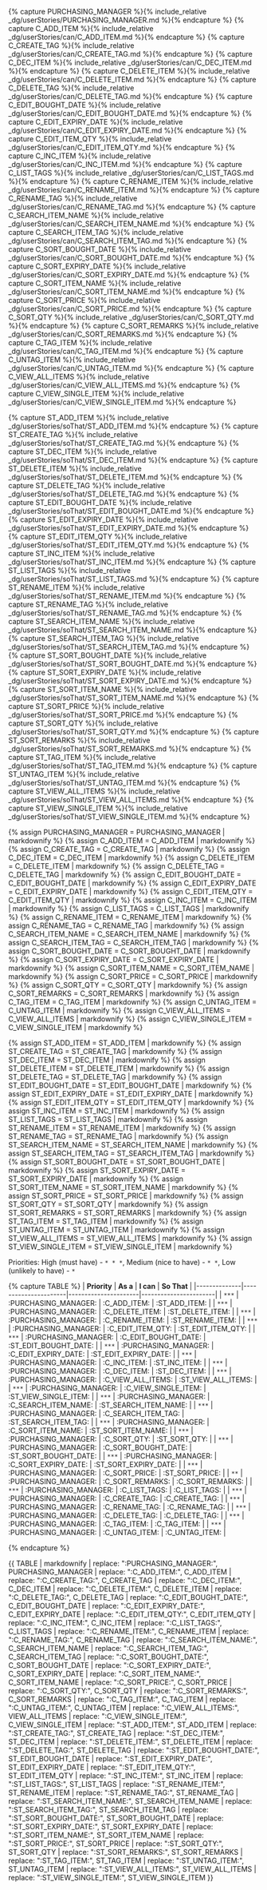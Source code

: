 <!-- markdownlint-disable-file first-line-h1 -->

<!-- ===== DECLARE VARIABLES ===== -->
<!-- markdownlint-disable -->
{% capture PURCHASING_MANAGER %}{% include_relative _dg/userStories/PURCHASING_MANAGER.md %}{% endcapture %}
{% capture C_ADD_ITEM %}{% include_relative _dg/userStories/can/C_ADD_ITEM.md %}{% endcapture %}
{% capture C_CREATE_TAG %}{% include_relative _dg/userStories/can/C_CREATE_TAG.md %}{% endcapture %}
{% capture C_DEC_ITEM %}{% include_relative _dg/userStories/can/C_DEC_ITEM.md %}{% endcapture %}
{% capture C_DELETE_ITEM %}{% include_relative _dg/userStories/can/C_DELETE_ITEM.md %}{% endcapture %}
{% capture C_DELETE_TAG %}{% include_relative _dg/userStories/can/C_DELETE_TAG.md %}{% endcapture %}
{% capture C_EDIT_BOUGHT_DATE %}{% include_relative _dg/userStories/can/C_EDIT_BOUGHT_DATE.md %}{% endcapture %}
{% capture C_EDIT_EXPIRY_DATE %}{% include_relative _dg/userStories/can/C_EDIT_EXPIRY_DATE.md %}{% endcapture %}
{% capture C_EDIT_ITEM_QTY %}{% include_relative _dg/userStories/can/C_EDIT_ITEM_QTY.md %}{% endcapture %}
{% capture C_INC_ITEM %}{% include_relative _dg/userStories/can/C_INC_ITEM.md %}{% endcapture %}
{% capture C_LIST_TAGS %}{% include_relative _dg/userStories/can/C_LIST_TAGS.md %}{% endcapture %}
{% capture C_RENAME_ITEM %}{% include_relative _dg/userStories/can/C_RENAME_ITEM.md %}{% endcapture %}
{% capture C_RENAME_TAG %}{% include_relative _dg/userStories/can/C_RENAME_TAG.md %}{% endcapture %}
{% capture C_SEARCH_ITEM_NAME %}{% include_relative _dg/userStories/can/C_SEARCH_ITEM_NAME.md %}{% endcapture %}
{% capture C_SEARCH_ITEM_TAG %}{% include_relative _dg/userStories/can/C_SEARCH_ITEM_TAG.md %}{% endcapture %}
{% capture C_SORT_BOUGHT_DATE %}{% include_relative _dg/userStories/can/C_SORT_BOUGHT_DATE.md %}{% endcapture %}
{% capture C_SORT_EXPIRY_DATE %}{% include_relative _dg/userStories/can/C_SORT_EXPIRY_DATE.md %}{% endcapture %}
{% capture C_SORT_ITEM_NAME %}{% include_relative _dg/userStories/can/C_SORT_ITEM_NAME.md %}{% endcapture %}
{% capture C_SORT_PRICE %}{% include_relative _dg/userStories/can/C_SORT_PRICE.md %}{% endcapture %}
{% capture C_SORT_QTY %}{% include_relative _dg/userStories/can/C_SORT_QTY.md %}{% endcapture %}
{% capture C_SORT_REMARKS %}{% include_relative _dg/userStories/can/C_SORT_REMARKS.md %}{% endcapture %}
{% capture C_TAG_ITEM %}{% include_relative _dg/userStories/can/C_TAG_ITEM.md %}{% endcapture %}
{% capture C_UNTAG_ITEM %}{% include_relative _dg/userStories/can/C_UNTAG_ITEM.md %}{% endcapture %}
{% capture C_VIEW_ALL_ITEMS %}{% include_relative _dg/userStories/can/C_VIEW_ALL_ITEMS.md %}{% endcapture %}
{% capture C_VIEW_SINGLE_ITEM %}{% include_relative _dg/userStories/can/C_VIEW_SINGLE_ITEM.md %}{% endcapture %}

{% capture ST_ADD_ITEM %}{% include_relative _dg/userStories/soThat/ST_ADD_ITEM.md %}{% endcapture %}
{% capture ST_CREATE_TAG %}{% include_relative _dg/userStories/soThat/ST_CREATE_TAG.md %}{% endcapture %}
{% capture ST_DEC_ITEM %}{% include_relative _dg/userStories/soThat/ST_DEC_ITEM.md %}{% endcapture %}
{% capture ST_DELETE_ITEM %}{% include_relative _dg/userStories/soThat/ST_DELETE_ITEM.md %}{% endcapture %}
{% capture ST_DELETE_TAG %}{% include_relative _dg/userStories/soThat/ST_DELETE_TAG.md %}{% endcapture %}
{% capture ST_EDIT_BOUGHT_DATE %}{% include_relative _dg/userStories/soThat/ST_EDIT_BOUGHT_DATE.md %}{% endcapture %}
{% capture ST_EDIT_EXPIRY_DATE %}{% include_relative _dg/userStories/soThat/ST_EDIT_EXPIRY_DATE.md %}{% endcapture %}
{% capture ST_EDIT_ITEM_QTY %}{% include_relative _dg/userStories/soThat/ST_EDIT_ITEM_QTY.md %}{% endcapture %}
{% capture ST_INC_ITEM %}{% include_relative _dg/userStories/soThat/ST_INC_ITEM.md %}{% endcapture %}
{% capture ST_LIST_TAGS %}{% include_relative _dg/userStories/soThat/ST_LIST_TAGS.md %}{% endcapture %}
{% capture ST_RENAME_ITEM %}{% include_relative _dg/userStories/soThat/ST_RENAME_ITEM.md %}{% endcapture %}
{% capture ST_RENAME_TAG %}{% include_relative _dg/userStories/soThat/ST_RENAME_TAG.md %}{% endcapture %}
{% capture ST_SEARCH_ITEM_NAME %}{% include_relative _dg/userStories/soThat/ST_SEARCH_ITEM_NAME.md %}{% endcapture %}
{% capture ST_SEARCH_ITEM_TAG %}{% include_relative _dg/userStories/soThat/ST_SEARCH_ITEM_TAG.md %}{% endcapture %}
{% capture ST_SORT_BOUGHT_DATE %}{% include_relative _dg/userStories/soThat/ST_SORT_BOUGHT_DATE.md %}{% endcapture %}
{% capture ST_SORT_EXPIRY_DATE %}{% include_relative _dg/userStories/soThat/ST_SORT_EXPIRY_DATE.md %}{% endcapture %}
{% capture ST_SORT_ITEM_NAME %}{% include_relative _dg/userStories/soThat/ST_SORT_ITEM_NAME.md %}{% endcapture %}
{% capture ST_SORT_PRICE %}{% include_relative _dg/userStories/soThat/ST_SORT_PRICE.md %}{% endcapture %}
{% capture ST_SORT_QTY %}{% include_relative _dg/userStories/soThat/ST_SORT_QTY.md %}{% endcapture %}
{% capture ST_SORT_REMARKS %}{% include_relative _dg/userStories/soThat/ST_SORT_REMARKS.md %}{% endcapture %}
{% capture ST_TAG_ITEM %}{% include_relative _dg/userStories/soThat/ST_TAG_ITEM.md %}{% endcapture %}
{% capture ST_UNTAG_ITEM %}{% include_relative _dg/userStories/soThat/ST_UNTAG_ITEM.md %}{% endcapture %}
{% capture ST_VIEW_ALL_ITEMS %}{% include_relative _dg/userStories/soThat/ST_VIEW_ALL_ITEMS.md %}{% endcapture %}
{% capture ST_VIEW_SINGLE_ITEM %}{% include_relative _dg/userStories/soThat/ST_VIEW_SINGLE_ITEM.md %}{% endcapture %}

{% assign PURCHASING_MANAGER = PURCHASING_MANAGER | markdownify %}
{% assign C_ADD_ITEM = C_ADD_ITEM | markdownify %}
{% assign C_CREATE_TAG = C_CREATE_TAG | markdownify %}
{% assign C_DEC_ITEM = C_DEC_ITEM | markdownify %}
{% assign C_DELETE_ITEM = C_DELETE_ITEM | markdownify %}
{% assign C_DELETE_TAG = C_DELETE_TAG | markdownify %}
{% assign C_EDIT_BOUGHT_DATE = C_EDIT_BOUGHT_DATE | markdownify %}
{% assign C_EDIT_EXPIRY_DATE = C_EDIT_EXPIRY_DATE | markdownify %}
{% assign C_EDIT_ITEM_QTY = C_EDIT_ITEM_QTY | markdownify %}
{% assign C_INC_ITEM = C_INC_ITEM | markdownify %}
{% assign C_LIST_TAGS = C_LIST_TAGS | markdownify %}
{% assign C_RENAME_ITEM = C_RENAME_ITEM | markdownify %}
{% assign C_RENAME_TAG = C_RENAME_TAG | markdownify %}
{% assign C_SEARCH_ITEM_NAME = C_SEARCH_ITEM_NAME | markdownify %}
{% assign C_SEARCH_ITEM_TAG = C_SEARCH_ITEM_TAG | markdownify %}
{% assign C_SORT_BOUGHT_DATE = C_SORT_BOUGHT_DATE | markdownify %}
{% assign C_SORT_EXPIRY_DATE = C_SORT_EXPIRY_DATE | markdownify %}
{% assign C_SORT_ITEM_NAME = C_SORT_ITEM_NAME | markdownify %}
{% assign C_SORT_PRICE = C_SORT_PRICE | markdownify %}
{% assign C_SORT_QTY = C_SORT_QTY | markdownify %}
{% assign C_SORT_REMARKS = C_SORT_REMARKS | markdownify %}
{% assign C_TAG_ITEM = C_TAG_ITEM | markdownify %}
{% assign C_UNTAG_ITEM = C_UNTAG_ITEM | markdownify %}
{% assign C_VIEW_ALL_ITEMS = C_VIEW_ALL_ITEMS | markdownify %}
{% assign C_VIEW_SINGLE_ITEM = C_VIEW_SINGLE_ITEM | markdownify %}

{% assign ST_ADD_ITEM = ST_ADD_ITEM | markdownify %}
{% assign ST_CREATE_TAG = ST_CREATE_TAG | markdownify %}
{% assign ST_DEC_ITEM = ST_DEC_ITEM | markdownify %}
{% assign ST_DELETE_ITEM = ST_DELETE_ITEM | markdownify %}
{% assign ST_DELETE_TAG = ST_DELETE_TAG | markdownify %}
{% assign ST_EDIT_BOUGHT_DATE = ST_EDIT_BOUGHT_DATE | markdownify %}
{% assign ST_EDIT_EXPIRY_DATE = ST_EDIT_EXPIRY_DATE | markdownify %}
{% assign ST_EDIT_ITEM_QTY = ST_EDIT_ITEM_QTY | markdownify %}
{% assign ST_INC_ITEM = ST_INC_ITEM | markdownify %}
{% assign ST_LIST_TAGS = ST_LIST_TAGS | markdownify %}
{% assign ST_RENAME_ITEM = ST_RENAME_ITEM | markdownify %}
{% assign ST_RENAME_TAG = ST_RENAME_TAG | markdownify %}
{% assign ST_SEARCH_ITEM_NAME = ST_SEARCH_ITEM_NAME | markdownify %}
{% assign ST_SEARCH_ITEM_TAG = ST_SEARCH_ITEM_TAG | markdownify %}
{% assign ST_SORT_BOUGHT_DATE = ST_SORT_BOUGHT_DATE | markdownify %}
{% assign ST_SORT_EXPIRY_DATE = ST_SORT_EXPIRY_DATE | markdownify %}
{% assign ST_SORT_ITEM_NAME = ST_SORT_ITEM_NAME | markdownify %}
{% assign ST_SORT_PRICE = ST_SORT_PRICE | markdownify %}
{% assign ST_SORT_QTY = ST_SORT_QTY | markdownify %}
{% assign ST_SORT_REMARKS = ST_SORT_REMARKS | markdownify %}
{% assign ST_TAG_ITEM = ST_TAG_ITEM | markdownify %}
{% assign ST_UNTAG_ITEM = ST_UNTAG_ITEM | markdownify %}
{% assign ST_VIEW_ALL_ITEMS = ST_VIEW_ALL_ITEMS | markdownify %}
{% assign ST_VIEW_SINGLE_ITEM = ST_VIEW_SINGLE_ITEM | markdownify %}


<!-- markdownlint-restore -->

Priorities: High (must have) - `* * *`, Medium (nice to have) - `* *`, Low (unlikely to have) - `*`

<!-- ===== CREATE TABLE FORMATTING IN NORMAL+ MARKDOWN ===== -->
<!-- WE USE :variable: FOR VALUES THAT ARE TO BE SUBSTITUTED -->
{% capture TABLE %}
| **Priority** |      **As a**        |      **I can**       |      **So That**      |
|--------------|----------------------|----------------------|-----------------------|
|    `***`     | :PURCHASING_MANAGER: | :C_ADD_ITEM:         | :ST_ADD_ITEM:         |
|    `***`     | :PURCHASING_MANAGER: | :C_DELETE_ITEM:      | :ST_DELETE_ITEM:      |
|    `***`     | :PURCHASING_MANAGER: | :C_RENAME_ITEM:      | :ST_RENAME_ITEM:      |
|    `***`     | :PURCHASING_MANAGER: | :C_EDIT_ITEM_QTY:    | :ST_EDIT_ITEM_QTY:    |
|    `***`     | :PURCHASING_MANAGER: | :C_EDIT_BOUGHT_DATE: | :ST_EDIT_BOUGHT_DATE: |
|    `***`     | :PURCHASING_MANAGER: | :C_EDIT_EXPIRY_DATE: | :ST_EDIT_EXPIRY_DATE: |
|    `***`     | :PURCHASING_MANAGER: | :C_INC_ITEM:         | :ST_INC_ITEM:         |
|    `***`     | :PURCHASING_MANAGER: | :C_DEC_ITEM:         | :ST_DEC_ITEM:         |
|    `***`     | :PURCHASING_MANAGER: | :C_VIEW_ALL_ITEMS:   | :ST_VIEW_ALL_ITEMS:   |
|    `***`     | :PURCHASING_MANAGER: | :C_VIEW_SINGLE_ITEM: | :ST_VIEW_SINGLE_ITEM: |
|    `***`     | :PURCHASING_MANAGER: | :C_SEARCH_ITEM_NAME: | :ST_SEARCH_ITEM_NAME: |
|    `***`     | :PURCHASING_MANAGER: | :C_SEARCH_ITEM_TAG:  | :ST_SEARCH_ITEM_TAG:  |
|    `***`     | :PURCHASING_MANAGER: | :C_SORT_ITEM_NAME:   | :ST_SORT_ITEM_NAME:   |
|    `***`     | :PURCHASING_MANAGER: | :C_SORT_QTY:         | :ST_SORT_QTY:         |
|    `***`     | :PURCHASING_MANAGER: | :C_SORT_BOUGHT_DATE: | :ST_SORT_BOUGHT_DATE: |
|    `***`     | :PURCHASING_MANAGER: | :C_SORT_EXPIRY_DATE: | :ST_SORT_EXPIRY_DATE: |
|    `***`     | :PURCHASING_MANAGER: | :C_SORT_PRICE:       | :ST_SORT_PRICE:       |
|    `**`      | :PURCHASING_MANAGER: | :C_SORT_REMARKS:     | :C_SORT_REMARKS:      |
|    `***`     | :PURCHASING_MANAGER: | :C_LIST_TAGS:        | :C_LIST_TAGS:         |
|    `***`     | :PURCHASING_MANAGER: | :C_CREATE_TAG:       | :C_CREATE_TAG:        |
|    `***`     | :PURCHASING_MANAGER: | :C_RENAME_TAG:       | :C_RENAME_TAG:        |
|    `***`     | :PURCHASING_MANAGER: | :C_DELETE_TAG:       | :C_DELETE_TAG:        |
|    `***`     | :PURCHASING_MANAGER: | :C_TAG_ITEM:         | :C_TAG_ITEM:          |
|    `***`     | :PURCHASING_MANAGER: | :C_UNTAG_ITEM:       | :C_UNTAG_ITEM:        |

{% endcapture %}

<!-- ===== RENDER THE ACTUAL TABLE ===== -->
{{ TABLE
| markdownify
| replace: ":PURCHASING_MANAGER:", PURCHASING_MANAGER
| replace: ":C_ADD_ITEM:", C_ADD_ITEM
| replace: ":C_CREATE_TAG:", C_CREATE_TAG
| replace: ":C_DEC_ITEM:", C_DEC_ITEM
| replace: ":C_DELETE_ITEM:", C_DELETE_ITEM
| replace: ":C_DELETE_TAG:", C_DELETE_TAG
| replace: ":C_EDIT_BOUGHT_DATE:", C_EDIT_BOUGHT_DATE
| replace: ":C_EDIT_EXPIRY_DATE:", C_EDIT_EXPIRY_DATE
| replace: ":C_EDIT_ITEM_QTY:", C_EDIT_ITEM_QTY
| replace: ":C_INC_ITEM:", C_INC_ITEM
| replace: ":C_LIST_TAGS:", C_LIST_TAGS
| replace: ":C_RENAME_ITEM:", C_RENAME_ITEM
| replace: ":C_RENAME_TAG:", C_RENAME_TAG
| replace: ":C_SEARCH_ITEM_NAME:", C_SEARCH_ITEM_NAME
| replace: ":C_SEARCH_ITEM_TAG:", C_SEARCH_ITEM_TAG
| replace: ":C_SORT_BOUGHT_DATE:", C_SORT_BOUGHT_DATE
| replace: ":C_SORT_EXPIRY_DATE:", C_SORT_EXPIRY_DATE
| replace: ":C_SORT_ITEM_NAME:", C_SORT_ITEM_NAME
| replace: ":C_SORT_PRICE:", C_SORT_PRICE
| replace: ":C_SORT_QTY:", C_SORT_QTY
| replace: ":C_SORT_REMARKS:", C_SORT_REMARKS
| replace: ":C_TAG_ITEM:", C_TAG_ITEM
| replace: ":C_UNTAG_ITEM:", C_UNTAG_ITEM
| replace: ":C_VIEW_ALL_ITEMS:", VIEW_ALL_ITEMS
| replace: ":C_VIEW_SINGLE_ITEM:", C_VIEW_SINGLE_ITEM
| replace: ":ST_ADD_ITEM:", ST_ADD_ITEM
| replace: ":ST_CREATE_TAG:", ST_CREATE_TAG
| replace: ":ST_DEC_ITEM:", ST_DEC_ITEM
| replace: ":ST_DELETE_ITEM:", ST_DELETE_ITEM
| replace: ":ST_DELETE_TAG:", ST_DELETE_TAG
| replace: ":ST_EDIT_BOUGHT_DATE:", ST_EDIT_BOUGHT_DATE
| replace: ":ST_EDIT_EXPIRY_DATE:", ST_EDIT_EXPIRY_DATE
| replace: ":ST_EDIT_ITEM_QTY:", ST_EDIT_ITEM_QTY
| replace: ":ST_INC_ITEM:", ST_INC_ITEM
| replace: ":ST_LIST_TAGS:", ST_LIST_TAGS
| replace: ":ST_RENAME_ITEM:", ST_RENAME_ITEM
| replace: ":ST_RENAME_TAG:", ST_RENAME_TAG
| replace: ":ST_SEARCH_ITEM_NAME:", ST_SEARCH_ITEM_NAME
| replace: ":ST_SEARCH_ITEM_TAG:", ST_SEARCH_ITEM_TAG
| replace: ":ST_SORT_BOUGHT_DATE:", ST_SORT_BOUGHT_DATE
| replace: ":ST_SORT_EXPIRY_DATE:", ST_SORT_EXPIRY_DATE
| replace: ":ST_SORT_ITEM_NAME:", ST_SORT_ITEM_NAME
| replace: ":ST_SORT_PRICE:", ST_SORT_PRICE
| replace: ":ST_SORT_QTY:", ST_SORT_QTY
| replace: ":ST_SORT_REMARKS:", ST_SORT_REMARKS
| replace: ":ST_TAG_ITEM:", ST_TAG_ITEM
| replace: ":ST_UNTAG_ITEM:", ST_UNTAG_ITEM
| replace: ":ST_VIEW_ALL_ITEMS:", ST_VIEW_ALL_ITEMS
| replace: ":ST_VIEW_SINGLE_ITEM:", ST_VIEW_SINGLE_ITEM
}}


